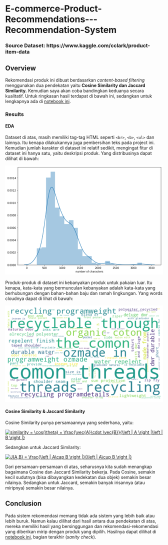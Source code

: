 # E-commerce-Product-Recommendations---Recommendation-System

<h3>Source Dataset: https://www.kaggle.com/cclark/product-item-data</h3>

## Overview

Rekomendasi produk ini dibuat berdasarkan <i>content-based filtering</i> menggunakan dua pendekatan yaitu <b>Cosine Similarity dan Jaccard Similarity.</b> Kemudian saya akan coba bandingkan keduanya secara kualitatif. Untuk ringkasan hasil terdapat di bawah ini, sedangkan untuk lengkapnya ada di [notebook ini](https://github.com/Stev-create/E-commerce-Product-Recommendations---Recommendation-System/blob/master/E-Commerce%20Product%20Recommendation.ipynb).

### Results

#### EDA

Dataset di atas, masih memiliki tag-tag HTML seperti `<br>`, `<b>`, `<ul>` dan lainnya. Itu kenapa dilakukannya juga pembersihan teks pada project ini. Kemudian jumlah karakter di dataset ini relatif sedikit, mengingat fitur di dataset ini hanya satu, yaitu deskripsi produk. Yang distribusinya dapat dilihat di bawah:

![GitHub Logo](/images/1.png)

Produk-produk di dataset ini kebanyakan produk untuk pakaian luar. Itu kenapa, kata-kata yang bermunculan kebanyakan adalah kata-kata yang berhubungan dengan bahan-bahan baju dan ramah lingkungan. Yang words cloudnya dapat di lihat di bawah:

![GitHub Logo](/images/2.png)

#### Cosine Similarity & Jaccard Similarity

Cosine Similarity punya persamaannya yang sederhana, yaitu:

<a href="https://www.codecogs.com/eqnedit.php?latex=similarity&space;=&space;\cos(\theta)&space;=&space;\frac{\vec{A}\cdot&space;\vec{B}}{\left&space;|&space;A&space;\right&space;|\left&space;|&space;B&space;\right&space;|}" target="_blank"><img src="https://latex.codecogs.com/gif.latex?similarity&space;=&space;\cos(\theta)&space;=&space;\frac{\vec{A}\cdot&space;\vec{B}}{\left&space;|&space;A&space;\right&space;|\left&space;|&space;B&space;\right&space;|}" title="similarity = \cos(\theta) = \frac{\vec{A}\cdot \vec{B}}{\left | A \right |\left | B \right |}" /></a>
 
Sedangkan untuk Jaccard Similarity:

<a href="https://www.codecogs.com/eqnedit.php?latex=J(A,B)&space;=&space;\frac{\left&space;|&space;A\cap&space;B&space;\right&space;|}{\left&space;|&space;A\cup&space;B&space;\right&space;|}" target="_blank"><img src="https://latex.codecogs.com/gif.latex?J(A,B)&space;=&space;\frac{\left&space;|&space;A\cap&space;B&space;\right&space;|}{\left&space;|&space;A\cup&space;B&space;\right&space;|}" title="J(A,B) = \frac{\left | A\cap B \right |}{\left | A\cup B \right |}" /></a>

Dari persamaan-persamaan di atas, seharusnya kita sudah menangkap bagaimana Cosine dan Jaccard Similarity bekerja. Pada Cosine, semakin kecil sudutnya (bisa dibayangkan kedekatan dua objek) semakin besar nilainya. Sedangkan untuk Jaccard, semakin banyak irisannya (atau miripnya) semakin besar nilainya. 

## Conclusion

Pada sistem rekomendasi memang tidak ada sistem yang lebih baik atau lebih buruk. Namun kalau dilihat dari hasil antara dua pendekatan di atas, mereka memiliki hasil yang bersinggungan dan rekomendasi-rekomendasi yang diberikan mirip dengan produk yang dipilih. Hasilnya dapat dilihat di [notebook ini](https://github.com/Stev-create/E-commerce-Product-Recommendations---Recommendation-System/blob/master/E-Commerce%20Product%20Recommendation.ipynbm), bagian terakhir (<i>sanity check</i>).





